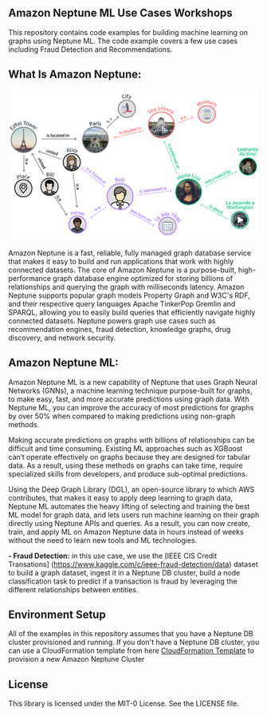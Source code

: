 ## Amazon Neptune ML Use Cases Workshops
This repository contains code examples for building machine learning on graphs using Neptune ML. The code example covers a few use cases including Fraud Detection and Recommendations.


## What Is Amazon Neptune:
![](credit-card-fraud-detection/assets/knowledge_graph.b0e9408219d92f2ca3c7a05cccf9a5a72e34ddbd.png?raw=true)

Amazon Neptune is a fast, reliable, fully managed graph database service that makes it easy to build and run applications that work with highly connected datasets. The core of Amazon Neptune is a purpose-built, high-performance graph database engine optimized for storing billions of relationships and querying the graph with milliseconds latency. Amazon Neptune supports popular graph models Property Graph and W3C's RDF, and their respective query languages Apache TinkerPop Gremlin and SPARQL, allowing you to easily build queries that efficiently navigate highly connected datasets. Neptune powers graph use cases such as recommendation engines, fraud detection, knowledge graphs, drug discovery, and network security.


## Amazon Neptune ML:
Amazon Neptune ML is a new capability of Neptune that uses Graph Neural Networks (GNNs), a machine learning technique purpose-built for graphs, to make easy, fast, and more accurate predictions using graph data. With Neptune ML, you can improve the accuracy of most predictions for graphs by over 50% when compared to making predictions using non-graph methods.

Making accurate predictions on graphs with billions of relationships can be difficult and time consuming. Existing ML approaches such as XGBoost can’t operate effectively on graphs because they are designed for tabular data. As a result, using these methods on graphs can take time, require specialized skills from developers, and produce sub-optimal predictions.

Using the Deep Graph Library (DGL), an open-source library to which AWS contributes, that makes it easy to apply deep learning to graph data, Neptune ML automates the heavy lifting of selecting and training the best ML model for graph data, and lets users run machine learning on their graph directly using Neptune APIs and queries. As a result, you can now create, train, and apply ML on Amazon Neptune data in hours instead of weeks without the need to learn new tools and ML technologies.

**- Fraud Detection:** in this use case, we use the [IEEE CIS Credit Transations] (https://www.kaggle.com/c/ieee-fraud-detection/data) dataset to build a graph dataset, ingest it in a Neptune DB cluster, build a node classification task to predict if a transaction is fraud by leveraging the different relationships between entities. 


## Environment Setup
All of the examples in this repository assumes that you have a Neptune DB cluster provisioned and running. If you don't have a Neptune DB cluster, you can use a CloudFormation template from here [CloudFormation Template](https://docs.aws.amazon.com/neptune/latest/userguide/get-started-create-cluster.html) to provision a new Amazon Neptune Cluster
## License

This library is licensed under the MIT-0 License. See the LICENSE file.

